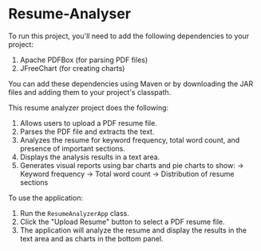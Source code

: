 # Resume-Analyser

To run this project, you'll need to add the following dependencies to your project:

1. Apache PDFBox (for parsing PDF files)
2. JFreeChart (for creating charts)


You can add these dependencies using Maven or by downloading the JAR files and adding them to your project's classpath.

This resume analyzer project does the following:

1. Allows users to upload a PDF resume file.
2. Parses the PDF file and extracts the text.
3. Analyzes the resume for keyword frequency, total word count, and presence of important sections.
4. Displays the analysis results in a text area.
5. Generates visual reports using bar charts and pie charts to show:
->  Keyword frequency
-> Total word count
-> Distribution of resume sections

To use the application:

1. Run the `ResumeAnalyzerApp` class.
2. Click the "Upload Resume" button to select a PDF resume file.
3. The application will analyze the resume and display the results in the text area and as charts in the bottom panel.
